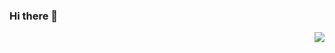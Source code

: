 ### Hi there 👋

<a>
<img align="right" src="https://github-readme-stats.vercel.app/api?username=anishs37&theme=algolia">
</a>
